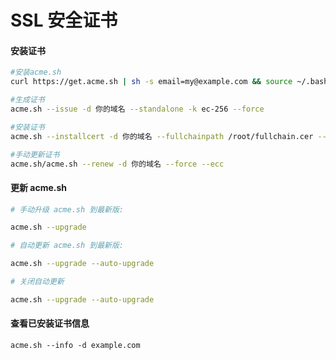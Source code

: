 # SSL 安全证书

#### 安装证书
```bash
#安装acme.sh
curl https://get.acme.sh | sh -s email=my@example.com && source ~/.bashrc

#生成证书
acme.sh --issue -d 你的域名 --standalone -k ec-256 --force

#安装证书
acme.sh --installcert -d 你的域名 --fullchainpath /root/fullchain.cer --keypath /root/private.key --ecc --force

#手动更新证书
acme.sh/acme.sh --renew -d 你的域名 --force --ecc
```
#### 更新 acme.sh
```bash
# 手动升级 acme.sh 到最新版:

acme.sh --upgrade

# 自动更新 acme.sh 到最新版:

acme.sh --upgrade --auto-upgrade

# 关闭自动更新

acme.sh --upgrade --auto-upgrade
```
#### 查看已安装证书信息
    acme.sh --info -d example.com
